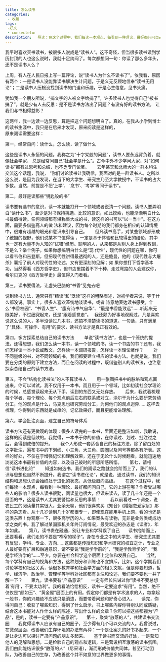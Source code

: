 ```yaml
---
title: 怎么读书
categories:
 - 收藏
tags:
 -好文
 - consectetur
description: 　导读：在这个过程中，我们每读一本观点，每看到一种理论，最好都问问自己，它的上游在哪？作者受过哪些人的影响？很多人读书很勤，阅读量也很大，但读来读去，读了几十年还是一个层面的书，这是读书人尤其要警惕和反思的事情！  
--- 
```

  我平时喜欢买书读书，被很多人说成是“读书人”。这不奇怪，但当很多读书读到学历封顶的人也这么说时，我就十足纳闷了。每次都想问一句：你读了那么多年头，还不是读书人么？  
  
  上周，有人在人民日报上写一篇评论，说“读书人为什么不读书了”。依我看，原因有两个：一是读书人没能靠读书解决生计问题，于是义无反顾地信奉“读书无用论”；二是读书人压根没找到读书的门道和乐趣，于是心生倦意，见书头痛。  
  
  犹如我一个朋友所说，“搞文字的人被文字给搞了”，许多读书人也觉得自己“被书搞了”。就是少有人去反思：是不是读书方法出了问题？有没有好的读书方法，
让我们与书相得益彰？  
  
  这两年，我一边读一边反思，算是把这个问题想明白了。真的，在我从小学到博士的读书生涯中，我只是在后来才发现，原来阅读是这样的，  
原来阅读需要这样：  
  
  第一，经常自问：读什么，怎么读，读了做什么　　
  
  这些是读书人永恒的问题，我称之为“十字架般的问题”，读书人要永远背负着。就像社会学家，
总是经常问自己“社会学是什么”。古今中外不少学问大家，对“如何读书”都有过思考和总结，也不乏专门论著。　　
去年某天和北师大的一群本科生交流这个话题，我说，
“你们讨论读书让我确信，我面对的是一群读书人。之所以这么说，是因为我发现，在当下的大学生、研究生乃至大学教授中，不读书的占大多数。当然，前提是不把‘上学’、
‘念书’、‘考学’等同于读书”。　　
  
  第二，最好是读那些“钥匙般的书”　　
  
  读书要有选书的意识，读一本就能打开一个领域或者说清一个问题。读书人要弄明白“读什么书”，至少是对书保持挑选、比较的意识，如此摸索，也能渐渐明白什么书最值得读。任何领域都有堪称集大成的书，读这样的书可以“以一当十”。在这方面，需要多借鉴高人的做
法和建议，因为每个时期的我们都身在相应的认知情境中，很难有超越的眼光和意识来引导自己。　　
但凡读书高手，对某些领域都形成了统摄的视野，他们说某本书值得读
，一定是基于体验和比较得出的结论，其中也一定有大量不为人知的“试错”经历。聪明的人，从来都是从别人身上得到教训，不是么？举个例子，如果你想搞明白什么是“现
代性”，现代性的问题在哪，你可以看韦伯和吉登斯，但把现代性讲得最透彻的人，还是鲍曼，他的《现代性与大屠杀》囊括了前人对现代性的论述，又有更深刻的见解；如
果你想打下哲学基本功，当然得看《西方哲学史》，但书店里摆着不下十种，走过弯路的人会建议你，希尔贝克的《西方哲学史》最值得入门者看。　　
  
  第三，读书要得法，让虚头巴脑的“书香”见鬼去吧　　
  
  说到读书方法，通常只有“精读”和“泛读”这样的粗略表述，对初学者来说，等于什么都没说。事实上，很多人喜欢笼统地谈读书，或者
诗意地表达读书感受，什么“书香校园”、“书香人生”、“腹有诗书气自华”、“最是书香能致远”……听起来无限美好，不过细究起来，还是“跟着感觉走”。　
我还颇为好事地观察过，凡是喜欢说这么说的人，多半没读过几本书，还搞不清楚读书的道道。一句话，只有满足了“具体、可操作、有用”的要求，读书方法才是真正有效的。　　
  
  第四，多方探索总结自己的读书方法　　
单说“读书方法”，也是一个笼统的提法。还得想想，我们怎么读一本书，读一个领域的书，读一个书店的书？还有，我们怎样读一本小说或散文，怎样读一本调研报告，怎样读一本理论著作？　　
对不同量级的书，对不同领域的书，我们都要建立相应的读书方法。也就是说，我们要在分类的原则下建立方法，而且在阅读的过程中，既借鉴别人的读书法，也注意探索总结自己的读书方法。　　
  
  第五，不会“结构化读书法”的人不算读书人　　
用一张图把书中的脉络和观点画出来，你可以试试。我不仅用于一本书，而且用于一个领域，比如初读社会学理论的时候，总感觉读起来无从下手，读到的东西又无处存放。　　
后来，我试着梳理每个学者、每个理论、每个观点前后左右的联系或对立，涂尔干为什么要研究劳动分工，他的观点是什么，马克思也研究劳动分工，为何他们的观点迥异……这样去梳理，你得到的东西就是成串的，记忆效果好，而且更能增进理解。　　
  
  第六，学会批注页面，建立自己的符号体系　　
  
  读书方法还有更微观的体现：很多人读完的一本书，里面还是整洁如新，我敢说，这样的阅读是低效的。我觉得，一本书于你的价值，在你读过、划过、批注过之后，会得到成倍的提升。　　
我个人形成一套适合自己的标注方法，除了留白处的文字批注，遍布书中的下划线、小三角、大三角、圆圈以及问号等都各有所表。这样的好处，不仅在于增强记忆和理解效果，还在于无论什么时候翻看，就能迅速地浏览这本书最有价值的内容，以及自己彼时的所思所感所悟。　　
第七，请相信“读书进化论”　　
知道如何选书，我们的阅读之路就会拾阶而上了，我们的认识与思想也自然不断提升。我谓之“读书进化论”，就是说，通过读书，我们的知识结构和思想认识会始终处于进化的状态，从低级趋向高级。　　
在这个过程中，我们每读一本观点，每看到一种理论，最好都问问自己，它的上游在哪？作者受过哪些人的影响？很多人读书很勤，阅读量也很大，但读来读去，读了几十年还是一个层面的书，这是读书人尤其要警惕和反思的事情！　　
我以前看过一个调查，说农民工的阅读量其实很大，业余无聊，他们很喜欢买《知音》《婚姻恋爱家庭》那样的杂志看。从十几岁读到几十岁都很专一，即使现在能用手机上网，看的也还是这类东西！你观察一下，很多高学历的人，如果案头有读物，无非是业务类或成功学之类的书。我了解过某国家机关年终订阅情况，最受欢迎的杂志是《读者》，年年如此。　　第八，读书贵在融通，别让专业和学科误了自己　　读书拾阶而上，还要看看，我们走的不要是“窄窄的梯子”。身在专业之中的大学生、研究生尤其要有反思，学科、专业、方向……这些都是传授知识和学术研究的权宜之计，专业之人最好要有扩展和融通意识，请不要说“我是学学前的”，“我是学教育学的”，“我是学经济学的”……至少，你要在社会科学这个层面上定位和发展自己。　　当然，每个学科有自己的视角和方法，这种划分和训练也不宜排斥。比如，这个学期我们讨论学校和社区关系，读很多教育学和社会学方面的相关文献，但是你要知道，哲学、经济学、政治学、管理学等学科对社区都有关注和论述，我们要不要也一并了解一下？　　第九，读书要有“产品意识”　　一定有师长告诫过你“读书不要总想着‘有用’，不要太功利”。我的看法恰恰相反，读书一定要追求“有用”。当然，绝不仅仅是“颜如玉”、“黄金屋”层面上的有用。假定你们都是有学术追求的人，每拿起一般书，你的兴趣绝不应该只是消遣，而要带着问题和好奇心进入。　　读完，你得问自己：收获了哪些知识，得到了什么启示，书上哪些内容你特别认同或质疑，结合这本书能对人作什么样的陈述，写出什么样的文章？你可以把这些都视为“产品”，是的，读书一定要有“产品意识”。　　第十，聚集“散落的人”，共建读书交流圈　　我觉得读书人应该有自己的圈子，至少得有几个可以交流的人。我曾说过，在微观层面，改善我们生存环境的办法有两种：一个是让案头的好书多起来，一个是让身边可以探讨严肃问题的朋友多起来。　　基于读书而交流的好处，一是获知他人的见解和思想，二是检验自己的观点和逻辑，三是营设相互激荡的读书氛围。　
我们由此能结识很多“散落的人”（尼采语），渐而形成价值共同体，甚至行动团队，为改善自己的生存，为改善这个并不如意的世界做更多的事情。
